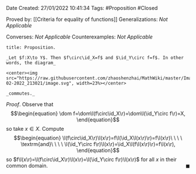 <br />
<br />

Date Created: 27/01/2022 10:41:34
Tags: #Proposition #Closed 

Proved by: [[Criteria for equality of functions]]
Generalizations: _Not Applicable_

Converses: _Not Applicable_
Counterexamples: _Not Applicable_

``` ad-Proposition
title: Proposition.

_Let $f:X\to Y$. Then $f\circ\id_X=f$ and $\id_Y\circ f=f$. In other words, the diagram_

<center><img src="https://raw.githubusercontent.com/zhaoshenzhai/MathWiki/master/Images/09-02-2022_213021/image.svg", width=23%></center>

_commutes._

```

_Proof_. Observe that
$$\begin{equation}
    \dom f=\dom\l(f\circ\id_X\r)=\dom\l(\id_Y\circ f\r)=X,
\end{equation}$$
so take $x\in X$. Compute
$$\begin{equation}
    \l(f\circ\id_X\r)\l(x\r)=f\l(\id_X\l(x\r)\r)=f\l(x\r)\ \ \ \ \textrm{and}\ \ \ \ \l(\id_Y\circ f\r)\l(x\r)=\id_X\l(f\l(x\r)\r)=f\l(x\r),
\end{equation}$$
so $f\l(x\r)=\l(f\circ\id_X\r)\l(x\r)=\l(\id_Y\circ f\r)\l(x\r)$ for all $x$ in their common domain.<span style="float:right;">$\blacksquare$</span>

